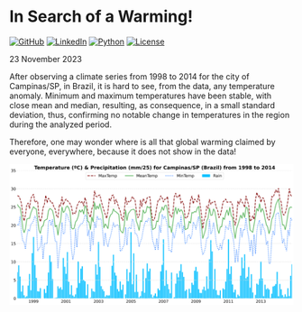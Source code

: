 # In Search of a Warming!

[![GitHub](https://img.shields.io/badge/GitHub-000000?logo=github&logoColor=white)](https://github.com/kauefs/)
[![LinkedIn](https://img.shields.io/badge/LinkedIn-0077B5?logo=linkedin&logoColor=white)](https://www.linkedin.com/in/kauefs/)
[![Python](https://img.shields.io/badge/Python-3-blue.svg)](https://www.python.org/)
[![License](https://img.shields.io/badge/License-Apache_2.0-black.svg)](https://www.apache.org/licenses/LICENSE-2.0)

23 November 2023

After observing a climate series from 1998 to 2014 for the city of Campinas/SP, in Brazil, it is hard to see, from the data, any temperature anomaly.
Minimum and maximum temperatures have been stable, with close mean and median, resulting, as consequence, in a small standard deviation,
thus, confirming no notable change in temperatures in the region during the analyzed period.

Therefore, one may wonder where is all that global warming claimed by everyone, everywhere, because it does not show in the data!

<p align=center><img src=https://github.com/kauefs/climate/raw/%40/img/CampinasSP.png></p>
